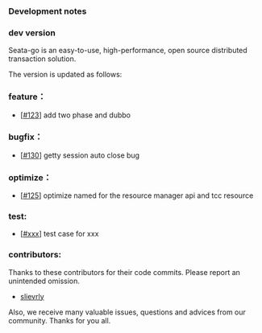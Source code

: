 <!--
 Licensed to the Apache Software Foundation (ASF) under one or more
 contributor license agreements.  See the NOTICE file distributed with
 this work for additional information regarding copyright ownership.
 The ASF licenses this file to You under the Apache License, Version 2.0
 (the "License"); you may not use this file except in compliance with
 the License.  You may obtain a copy of the License at

     http://www.apache.org/licenses/LICENSE-2.0

 Unless required by applicable law or agreed to in writing, software
 distributed under the License is distributed on an "AS IS" BASIS,
 WITHOUT WARRANTIES OR CONDITIONS OF ANY KIND, either express or implied.
 See the License for the specific language governing permissions and
 limitations under the License.
 -->

### Development notes

### dev version

  Seata-go is an easy-to-use, high-performance, open source distributed transaction solution.

  The version is updated as follows:	

### feature：

  - [[#123](https://github.com/apache/seata-go/pull/123)] add two phase and dubbo

### bugfix：

  - [[#130](https://github.com/apache/seata-go/pull/130)] getty session auto close bug

### optimize：

  - [[#125](https://github.com/apache/seata-go/pull/125)] optimize named for the resource manager api and tcc resource

### test:

  - [[#xxx](https://github.com/apache/seata-go/pull/xxx)] test case for xxx	

### contributors:

Thanks to these contributors for their code commits. Please report an unintended omission.  

- [slievrly](https://github.com/slievrly)

Also, we receive many valuable issues, questions and advices from our community. Thanks for you all.	
